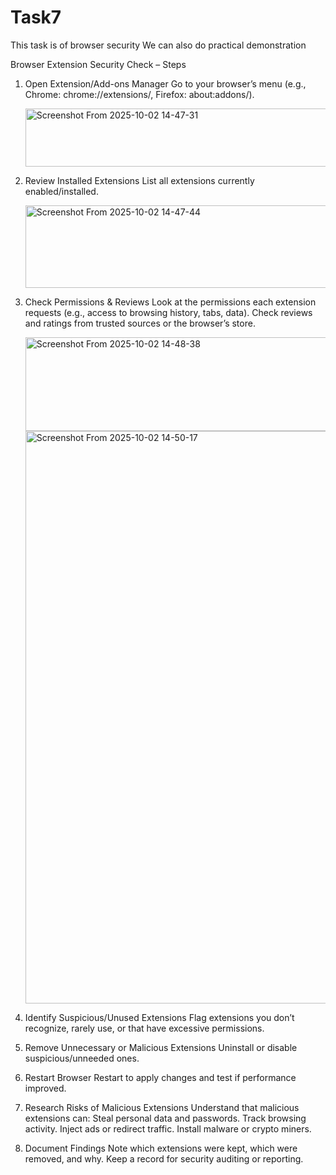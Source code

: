 # Task7

This task is of browser security 
We can also do practical demonstration 


Browser Extension Security Check – Steps

1. Open Extension/Add-ons Manager
   Go to your browser’s menu (e.g., Chrome: chrome://extensions/, Firefox: about:addons/).

   <img width="739" height="93" alt="Screenshot From 2025-10-02 14-47-31" src="https://github.com/user-attachments/assets/1a5b7c16-12e2-4838-b22a-a792f5488bf7" />

3. Review Installed Extensions
   List all extensions currently enabled/installed.

   <img width="754" height="132" alt="Screenshot From 2025-10-02 14-47-44" src="https://github.com/user-attachments/assets/a9bfae7b-1bd4-424b-8ad4-90acb0e4045a" />

5. Check Permissions & Reviews
   Look at the permissions each extension requests (e.g., access to browsing history, tabs, data).
   Check reviews and ratings from trusted sources or the browser’s store.

   <img width="584" height="150" alt="Screenshot From 2025-10-02 14-48-38" src="https://github.com/user-attachments/assets/37d2d6e3-8b3e-453a-8b90-667401571b98" />

   <img width="1227" height="916" alt="Screenshot From 2025-10-02 14-50-17" src="https://github.com/user-attachments/assets/97403ecd-f818-43f4-b2ed-b47476cc31db" />
   
7. Identify Suspicious/Unused Extensions
   Flag extensions you don’t recognize, rarely use, or that have excessive permissions.

8. Remove Unnecessary or Malicious Extensions
   Uninstall or disable suspicious/unneeded ones.

9. Restart Browser
   Restart to apply changes and test if performance improved.

10. Research Risks of Malicious Extensions
   Understand that malicious extensions can:
   Steal personal data and passwords.
   Track browsing activity.
   Inject ads or redirect traffic.
   Install malware or crypto miners.

11. Document Findings
   Note which extensions were kept, which were removed, and why.
   Keep a record for security auditing or reporting.
